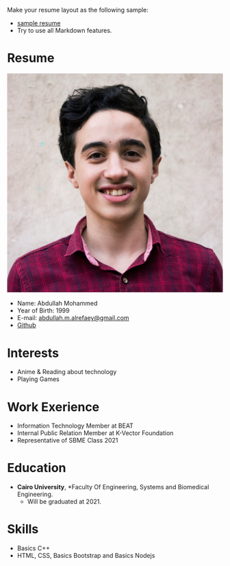 Make your resume layout as the following sample:

* [sample resume](https://sbme-tutorials.github.io/2019/data-structures/assignments/resumes/asem)
* Try to use all Markdown features.

# Resume

![Abdullah](/images/Member_1.jpg)

* Name: Abdullah Mohammed
* Year of Birth: 1999
* E-mail: abdullah.m.alrefaey@gmail.com
* [Github](https://github.com/Abdullah-Alrefaey)

# Interests

* Anime & Reading about technology
* Playing Games

# Work Exerience

* Information Technology Member at BEAT
* Internal Public Relation Member at K-Vector Foundation
* Representative of SBME Class 2021

# Education

* **Cairo University**, *Faculty Of Engineering, Systems and Biomedical Engineering.
    * Will be graduated at 2021.

# Skills
* Basics C++
* HTML, CSS, Basics Bootstrap and Basics Nodejs